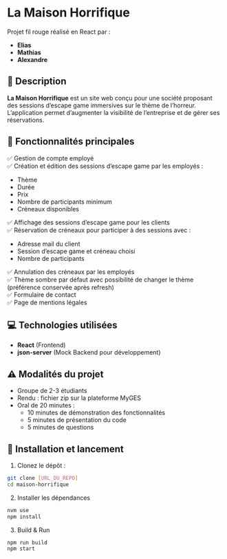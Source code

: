 # La Maison Horrifique

Projet fil rouge réalisé en React par :

- **Elias**
- **Mathias**
- **Alexandre**

## 🎯 Description

**La Maison Horrifique** est un site web conçu pour une société proposant des sessions d’escape game immersives sur le thème de l’horreur. L’application permet d’augmenter la visibilité de l’entreprise et de gérer ses réservations.

## 🚀 Fonctionnalités principales

✅ Gestion de compte employé  
✅ Création et édition des sessions d’escape game par les employés :  
- Thème  
- Durée  
- Prix  
- Nombre de participants minimum  
- Créneaux disponibles

✅ Affichage des sessions d’escape game pour les clients  
✅ Réservation de créneaux pour participer à des sessions avec :  
- Adresse mail du client  
- Session d’escape game et créneau choisi  
- Nombre de participants

✅ Annulation des créneaux par les employés  
✅ Thème sombre par défaut avec possibilité de changer le thème (préférence conservée après refresh)  
✅ Formulaire de contact  
✅ Page de mentions légales

## 💻 Technologies utilisées

- **React** (Frontend)
- **json-server** (Mock Backend pour développement)

## ⚠️ Modalités du projet

- Groupe de 2-3 étudiants
- Rendu : fichier zip sur la plateforme MyGES
- Oral de 20 minutes :  
  - 10 minutes de démonstration des fonctionnalités  
  - 5 minutes de présentation du code  
  - 5 minutes de questions

## 📁 Installation et lancement

1. Clonez le dépôt :

```bash
git clone [URL_DU_REPO]
cd maison-horrifique
```

2. Installer les dépendances
```bash
nvm use
npm install
```

3. Build & Run
```bash
npm run build
npm start